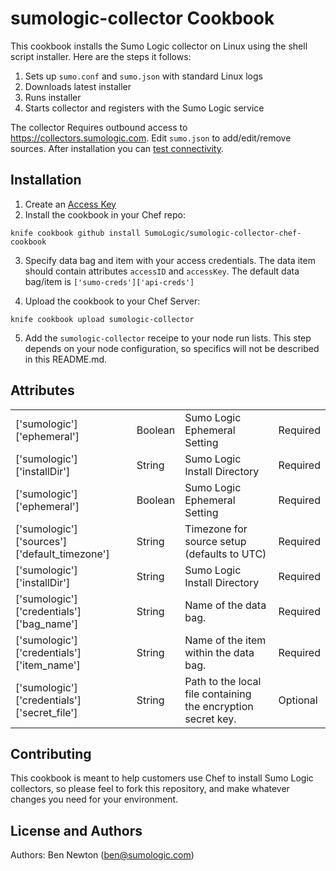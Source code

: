 sumologic-collector Cookbook
============================
This cookbook installs the Sumo Logic collector on Linux using the shell script
installer. Here are the steps it follows:

1. Sets up `sumo.conf` and `sumo.json` with standard Linux logs
2. Downloads latest installer
3. Runs installer
4. Starts collector and registers with the Sumo Logic service

The collector Requires outbound access to https://collectors.sumologic.com.
Edit `sumo.json` to add/edit/remove sources.  After installation you can
[test connectivity](https://service.sumologic.com/ui/help/Default.htm#Testing_Connectivity.htm).


Installation
------------
1. Create an [Access Key](http://help.sumologic.com/i19.69v2/Default.htm#Generating_Collector_Installation_API_Keys.htm)
2. Install the cookbook in your Chef repo:

```knife cookbook github install SumoLogic/sumologic-collector-chef-cookbook```

3. Specify data bag and item with your access credentials.  The data item should
contain attributes `accessID` and `accessKey`.  The default data bag/item is
`['sumo-creds']['api-creds']`

4. Upload the cookbook to your Chef Server:

```knife cookbook upload sumologic-collector```

5. Add the `sumologic-collector` receipe to your node run lists.  This step depends
on your node configuration, so specifics will not be described in this README.md.

Attributes
----------

<table>
  <tr>
    <td>['sumologic']['ephemeral']</td>
    <td>Boolean</td>
    <td>Sumo Logic Ephemeral Setting</td>
    <td>Required</td>
  </tr>
  <tr>
    <td>['sumologic']['installDir'] </td>
    <td>String</td>
    <td>Sumo Logic Install Directory</td>
    <td>Required</td>
  </tr>
  <tr>
    <td>['sumologic']['ephemeral']</td>
    <td>Boolean</td>
    <td>Sumo Logic Ephemeral Setting</td>
    <td>Required</td>
  </tr>
  <tr>
    <td>['sumologic']['sources']['default_timezone']</td>
    <td>String</td>
    <td>Timezone for source setup (defaults to UTC)</td>
    <td>Required</td>
  </tr>
  <tr>
    <td>['sumologic']['installDir'] </td>
    <td>String</td>
    <td>Sumo Logic Install Directory</td>
    <td>Required</td>
  </tr>
  <tr>
    <td>['sumologic']['credentials']['bag_name']</td>
    <td>String</td>
    <td>Name of the data bag.</td>
    <td>Required</td>
  </tr>
  <tr>
    <td>['sumologic']['credentials']['item_name']</td>
    <td>String</td>
    <td>Name of the item within the data bag. </td>
    <td>Required</td>
  </tr>
  <tr>
    <td>['sumologic']['credentials']['secret_file']</td>
    <td>String</td>
    <td>Path to the local file containing the encryption secret key.</td>
    <td>Optional</td>
  </tr>
</table>

Contributing
------------
This cookbook is meant to help customers use Chef to install Sumo Logic
collectors, so please feel to fork this repository, and make whatever changes
you need for your environment.


License and Authors
-------------------
Authors:
	Ben Newton (ben@sumologic.com)
